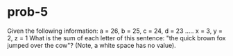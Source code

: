 prob-5
======

Given the following information:  a = 26, b = 25, c = 24, d = 23 ..... x = 3, y = 2, z = 1 What is the sum of each letter of this sentence: "the quick brown fox jumped over the cow"? (Note, a white space has no value).  
